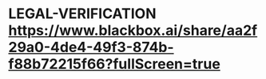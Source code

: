 # LEGAL-VERIFICATION  https://www.blackbox.ai/share/aa2f29a0-4de4-49f3-874b-f88b72215f66?fullScreen=true
